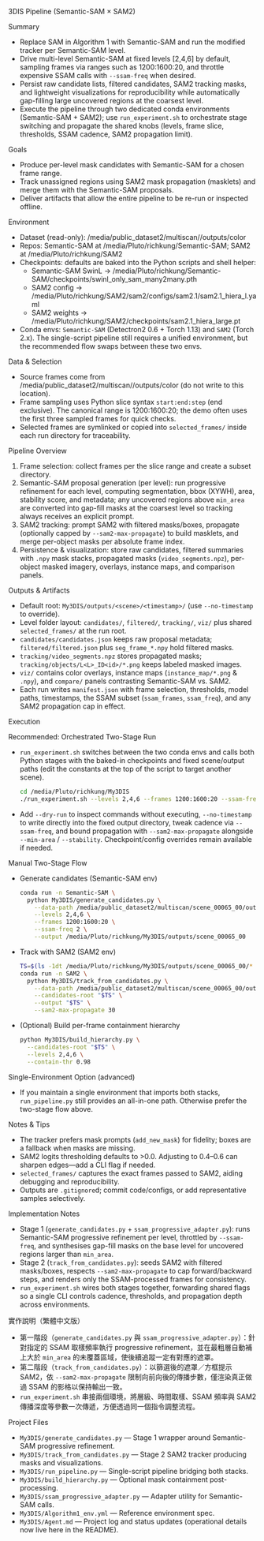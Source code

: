 3DIS Pipeline (Semantic-SAM × SAM2)

Summary
- Replace SAM in Algorithm 1 with Semantic-SAM and run the modified tracker per Semantic-SAM level.
- Drive multi-level Semantic-SAM at fixed levels [2,4,6] by default, sampling frames via ranges such as 1200:1600:20, and throttle expensive SSAM calls with `--ssam-freq` when desired.
- Persist raw candidate lists, filtered candidates, SAM2 tracking masks, and lightweight visualizations for reproducibility while automatically gap-filling large uncovered regions at the coarsest level.
- Execute the pipeline through two dedicated conda environments (Semantic-SAM + SAM2); use `run_experiment.sh` to orchestrate stage switching and propagate the shared knobs (levels, frame slice, thresholds, SSAM cadence, SAM2 propagation limit).

Goals
- Produce per-level mask candidates with Semantic-SAM for a chosen frame range.
- Track unassigned regions using SAM2 mask propagation (masklets) and merge them with the Semantic-SAM proposals.
- Deliver artifacts that allow the entire pipeline to be re-run or inspected offline.

Environment
- Dataset (read-only): /media/public_dataset2/multiscan/<scene>/outputs/color
- Repos: Semantic-SAM at /media/Pluto/richkung/Semantic-SAM; SAM2 at /media/Pluto/richkung/SAM2
- Checkpoints: defaults are baked into the Python scripts and shell helper:
  - Semantic-SAM SwinL → /media/Pluto/richkung/Semantic-SAM/checkpoints/swinl_only_sam_many2many.pth
  - SAM2 config → /media/Pluto/richkung/SAM2/sam2/configs/sam2.1/sam2.1_hiera_l.yaml
  - SAM2 weights → /media/Pluto/richkung/SAM2/checkpoints/sam2.1_hiera_large.pt
- Conda envs: `Semantic-SAM` (Detectron2 0.6 + Torch 1.13) and `SAM2` (Torch 2.x). The single-script pipeline still requires a unified environment, but the recommended flow swaps between these two envs.

Data & Selection
- Source frames come from /media/public_dataset2/multiscan/<scene>/outputs/color (do not write to this location).
- Frame sampling uses Python slice syntax `start:end:step` (end exclusive). The canonical range is 1200:1600:20; the demo often uses the first three sampled frames for quick checks.
- Selected frames are symlinked or copied into `selected_frames/` inside each run directory for traceability.

Pipeline Overview
1) Frame selection: collect frames per the slice range and create a subset directory.
2) Semantic-SAM proposal generation (per level): run progressive refinement for each level, computing segmentation, bbox (XYWH), area, stability score, and metadata; any uncovered regions above `min_area` are converted into gap-fill masks at the coarsest level so tracking always receives an explicit prompt.
3) SAM2 tracking: prompt SAM2 with filtered masks/boxes, propagate (optionally capped by `--sam2-max-propagate`) to build masklets, and merge per-object masks per absolute frame index.
4) Persistence & visualization: store raw candidates, filtered summaries with `.npy` mask stacks, propagated masks (`video_segments.npz`), per-object masked imagery, overlays, instance maps, and comparison panels.

Outputs & Artifacts
- Default root: `My3DIS/outputs/<scene>/<timestamp>/` (use `--no-timestamp` to override).
- Level folder layout: `candidates/`, `filtered/`, `tracking/`, `viz/` plus shared `selected_frames/` at the run root.
- `candidates/candidates.json` keeps raw proposal metadata; `filtered/filtered.json` plus `seg_frame_*.npy` hold filtered masks.
- `tracking/video_segments.npz` stores propagated masks; `tracking/objects/L<L>_ID<id>/*.png` keeps labeled masked images.
- `viz/` contains color overlays, instance maps (`instance_map/*.png` & `.npy`), and `compare/` panels contrasting Semantic-SAM vs. SAM2.
- Each run writes `manifest.json` with frame selection, thresholds, model paths, timestamps, the SSAM subset (`ssam_frames`, `ssam_freq`), and any SAM2 propagation cap in effect.

Execution

Recommended: Orchestrated Two-Stage Run
- `run_experiment.sh` switches between the two conda envs and calls both Python stages with the baked-in checkpoints and fixed scene/output paths (edit the constants at the top of the script to target another scene).
  ```bash
  cd /media/Pluto/richkung/My3DIS
  ./run_experiment.sh --levels 2,4,6 --frames 1200:1600:20 --ssam-freq 2 --sam2-max-propagate 30
  ```
- Add `--dry-run` to inspect commands without executing, `--no-timestamp` to write directly into the fixed output directory, tweak cadence via `--ssam-freq`, and bound propagation with `--sam2-max-propagate` alongside `--min-area` / `--stability`. Checkpoint/config overrides remain available if needed.

Manual Two-Stage Flow
- Generate candidates (Semantic-SAM env)
  ```bash
  conda run -n Semantic-SAM \
    python My3DIS/generate_candidates.py \
      --data-path /media/public_dataset2/multiscan/scene_00065_00/outputs/color \
      --levels 2,4,6 \
      --frames 1200:1600:20 \
      --ssam-freq 2 \
      --output /media/Pluto/richkung/My3DIS/outputs/scene_00065_00
  ```
- Track with SAM2 (SAM2 env)
  ```bash
  TS=$(ls -1dt /media/Pluto/richkung/My3DIS/outputs/scene_00065_00/* | head -n1)
  conda run -n SAM2 \
    python My3DIS/track_from_candidates.py \
      --data-path /media/public_dataset2/multiscan/scene_00065_00/outputs/color \
      --candidates-root "$TS" \
      --output "$TS" \
      --sam2-max-propagate 30
  ```
- (Optional) Build per-frame containment hierarchy
  ```bash
  python My3DIS/build_hierarchy.py \
    --candidates-root "$TS" \
    --levels 2,4,6 \
    --contain-thr 0.98
  ```

Single-Environment Option (advanced)
- If you maintain a single environment that imports both stacks, `run_pipeline.py` still provides an all-in-one path. Otherwise prefer the two-stage flow above.

Notes & Tips
- The tracker prefers mask prompts (`add_new_mask`) for fidelity; boxes are a fallback when masks are missing.
- SAM2 logits thresholding defaults to >0.0. Adjusting to 0.4–0.6 can sharpen edges—add a CLI flag if needed.
- `selected_frames/` captures the exact frames passed to SAM2, aiding debugging and reproducibility.
- Outputs are `.gitignore`d; commit code/configs, or add representative samples selectively.

Implementation Notes
- Stage 1 (`generate_candidates.py` + `ssam_progressive_adapter.py`): runs Semantic-SAM progressive refinement per level, throttled by `--ssam-freq`, and synthesises gap-fill masks on the base level for uncovered regions larger than `min_area`.
- Stage 2 (`track_from_candidates.py`): seeds SAM2 with filtered masks/boxes, respects `--sam2-max-propagate` to cap forward/backward steps, and renders only the SSAM-processed frames for consistency.
- `run_experiment.sh` wires both stages together, forwarding shared flags so a single CLI controls cadence, thresholds, and propagation depth across environments.

實作說明（繁體中文版）
- 第一階段（`generate_candidates.py` 與 `ssam_progressive_adapter.py`）：針對指定的 SSAM 取樣頻率執行 progressive refinement，並在最粗層自動補上大於 `min_area` 的未覆蓋區域，使後續追蹤一定有對應的遮罩。
- 第二階段（`track_from_candidates.py`）：以篩選後的遮罩／方框提示 SAM2，依 `--sam2-max-propagate` 限制向前向後的傳播步數，僅渲染真正做過 SSAM 的影格以保持輸出一致。
- `run_experiment.sh` 串接兩個環境，將層級、時間取樣、SSAM 頻率與 SAM2 傳播深度等參數一次傳遞，方便透過同一個指令調整流程。

Project Files
- `My3DIS/generate_candidates.py` — Stage 1 wrapper around Semantic-SAM progressive refinement.
- `My3DIS/track_from_candidates.py` — Stage 2 SAM2 tracker producing masks and visualizations.
- `My3DIS/run_pipeline.py` — Single-script pipeline bridging both stacks.
- `My3DIS/build_hierarchy.py` — Optional mask containment post-processing.
- `My3DIS/ssam_progressive_adapter.py` — Adapter utility for Semantic-SAM calls.
- `My3DIS/Algorithm1_env.yml` — Reference environment spec.
- `My3DIS/Agent.md` — Project log and status updates (operational details now live here in the README).
